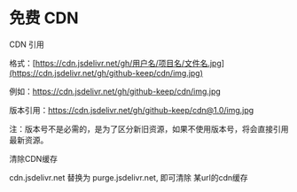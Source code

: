# 免费 CDN

CDN 引用

格式：[https://cdn.jsdelivr.net/gh/用户名/项目名/文件名.jpg](https://cdn.jsdelivr.net/gh/github-keep/cdn/img.jpg)

例如：https://cdn.jsdelivr.net/gh/github-keep/cdn/img.jpg



 版本引用：https://cdn.jsdelivr.net/gh/github-keep/cdn@1.0/img.jpg

注：版本号不是必需的，是为了区分新旧资源，如果不使用版本号，将会直接引用最新资源。



清除CDN缓存

cdn.jsdelivr.net 替换为 purge.jsdelivr.net, 即可清除 某url的cdn缓存 